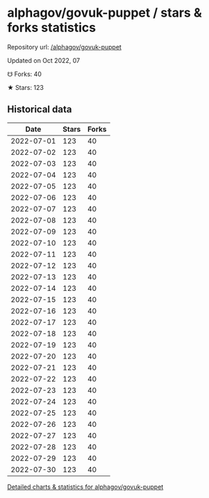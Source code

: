 # alphagov/govuk-puppet / stars & forks statistics

Repository url: [/alphagov/govuk-puppet](https://github.com/alphagov/govuk-puppet)

Updated on Oct 2022, 07

☋ Forks: 40

★ Stars: 123

## Historical data
| Date | Stars | Forks |
|------|-------|-------|
| 2022-07-01 | 123 | 40 | 
| 2022-07-02 | 123 | 40 | 
| 2022-07-03 | 123 | 40 | 
| 2022-07-04 | 123 | 40 | 
| 2022-07-05 | 123 | 40 | 
| 2022-07-06 | 123 | 40 | 
| 2022-07-07 | 123 | 40 | 
| 2022-07-08 | 123 | 40 | 
| 2022-07-09 | 123 | 40 | 
| 2022-07-10 | 123 | 40 | 
| 2022-07-11 | 123 | 40 | 
| 2022-07-12 | 123 | 40 | 
| 2022-07-13 | 123 | 40 | 
| 2022-07-14 | 123 | 40 | 
| 2022-07-15 | 123 | 40 | 
| 2022-07-16 | 123 | 40 | 
| 2022-07-17 | 123 | 40 | 
| 2022-07-18 | 123 | 40 | 
| 2022-07-19 | 123 | 40 | 
| 2022-07-20 | 123 | 40 | 
| 2022-07-21 | 123 | 40 | 
| 2022-07-22 | 123 | 40 | 
| 2022-07-23 | 123 | 40 | 
| 2022-07-24 | 123 | 40 | 
| 2022-07-25 | 123 | 40 | 
| 2022-07-26 | 123 | 40 | 
| 2022-07-27 | 123 | 40 | 
| 2022-07-28 | 123 | 40 | 
| 2022-07-29 | 123 | 40 | 
| 2022-07-30 | 123 | 40 | 


[Detailed charts & statistics for alphagov/govuk-puppet](https://reviewgithub.com/rep/alphagov/govuk-puppet)
